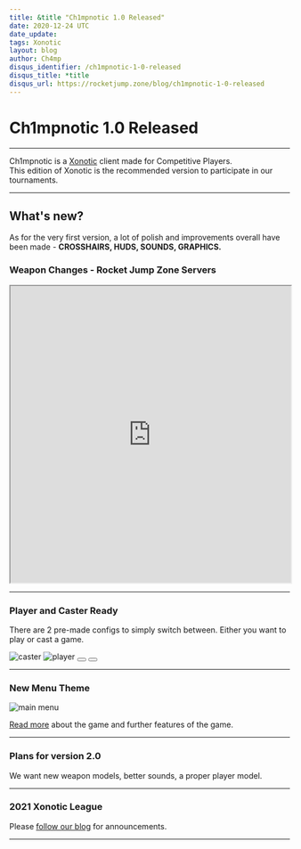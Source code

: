 ```yaml
---
title: &title "Ch1mpnotic 1.0 Released"
date: 2020-12-24 UTC
date_update:
tags: Xonotic
layout: blog
author: Ch4mp
disqus_identifier: /ch1mpnotic-1-0-released
disqus_title: *title
disqus_url: https://rocketjump.zone/blog/ch1mpnotic-1-0-released
---
```


<h1 class="w3-center">Ch1mpnotic 1.0 Released</h1>

<hr>

<p class="w3-center">Ch1mpnotic is a <a href="https://xonotic.org/">Xonotic</a> client made for Competitive Players.<br>
      This edition of Xonotic is the recommended version to participate in our tournaments.</p>

<hr>

## What's new?

As for the very first version, a lot of polish and improvements overall have been made - **CROSSHAIRS, HUDS, SOUNDS, GRAPHICS.**

### Weapon Changes - Rocket Jump Zone Servers

<iframe class="w3-mobile" style="height:533px;width:100%" src="https://www.youtube.com/embed/hwTZpaba3tE" allow="accelerometer; encrypted-media; gyroscope; picture-in-picture" allowfullscreen></iframe>

<hr>

### Player and Caster Ready

There are 2 pre-made configs to simply switch between. Either you want to play or cast a game.  

<div class="w3-display-container w3-margin-top">
  <img src="../../images/ch1mpnotic/caster.jpg" class="w3-mobile mySlides w3-image w3-animate-opacity" alt="caster">
  <img src="../../images/ch1mpnotic/player.jpg" class="w3-mobile mySlides w3-image w3-animate-opacity" alt="player">

  <button class="w3-button w3-display-left w3-hide-small" onclick="plusDivs(-1)">
    <i class="fas fa-3x fa-arrow-left"></i>
  </button>
  <button class="w3-button w3-display-right w3-hide-small" onclick="plusDivs(1)">
    <i class="fas fa-3x fa-arrow-right"></i>
  </button>
</div>

<hr>

### New Menu Theme

<img src="../../images/ch1mpnotic/6.jpg" class="w3-mobile w3-image" alt="main menu">

<a href="/ch1mpnotic">Read more</a> about the game and further features of the game.

<hr>

### Plans for version 2.0

We want new weapon models, better sounds, a proper player model.

<hr>

### 2021 Xonotic League

Please <a href="/blog">follow our blog</a> for announcements.

<hr>
<script>

  var slideIndex = 1;
  showDivs(slideIndex);

  function plusDivs(n) {
    showDivs(slideIndex += n);
  }

  function showDivs(n) {
    var i;
    var x = document.getElementsByClassName("mySlides");
    if (n > x.length) {
      slideIndex = 1
    }
    if (n &lt; 1) {
      slideIndex = x.length
    };
    for (i = 0; i &lt; x.length; i++) {
      x[i].style.display = "none";
    }
    x[slideIndex - 1].style.display = "block";
  }
</script>
